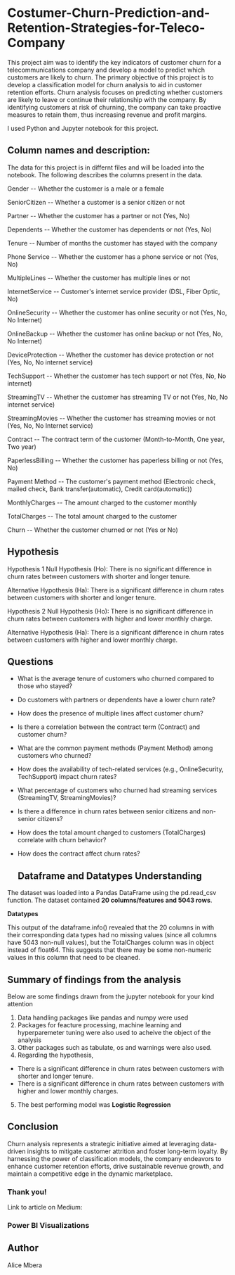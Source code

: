 # Costumer-Churn-Prediction-and-Retention-Strategies-for-Teleco-Company
This project aim was to identify the key indicators of customer churn for a telecommunications company and develop a model to predict which customers are likely to churn. The primary objective of this project is to develop a classification model for churn analysis to aid in customer retention efforts. Churn analysis focuses on predicting whether customers are likely to leave or continue their relationship with the company. By identifying customers at risk of churning, the company can take proactive measures to retain them, thus increasing revenue and profit margins.

I used Python and Jupyter notebook for this project.
## Column names and description:
The data for this project is in differnt files and will be loaded into the notebook. The following describes the columns present in the data.

Gender -- Whether the customer is a male or a female

SeniorCitizen -- Whether a customer is a senior citizen or not

Partner -- Whether the customer has a partner or not (Yes, No)

Dependents -- Whether the customer has dependents or not (Yes, No)

Tenure -- Number of months the customer has stayed with the company

Phone Service -- Whether the customer has a phone service or not (Yes, No)

MultipleLines -- Whether the customer has multiple lines or not

InternetService -- Customer's internet service provider (DSL, Fiber Optic, No)

OnlineSecurity -- Whether the customer has online security or not (Yes, No, No Internet)

OnlineBackup -- Whether the customer has online backup or not (Yes, No, No Internet)

DeviceProtection -- Whether the customer has device protection or not (Yes, No, No internet service)

TechSupport -- Whether the customer has tech support or not (Yes, No, No internet)

StreamingTV -- Whether the customer has streaming TV or not (Yes, No, No internet service)

StreamingMovies -- Whether the customer has streaming movies or not (Yes, No, No Internet service)

Contract -- The contract term of the customer (Month-to-Month, One year, Two year)

PaperlessBilling -- Whether the customer has paperless billing or not (Yes, No)

Payment Method -- The customer's payment method (Electronic check, mailed check, Bank transfer(automatic), Credit card(automatic))

MonthlyCharges -- The amount charged to the customer monthly

TotalCharges -- The total amount charged to the customer

Churn -- Whether the customer churned or not (Yes or No)

## Hypothesis
Hypothesis 1 Null Hypothesis (Ho): There is no significant difference in churn rates between customers with shorter and longer tenure.

Alternative Hypothesis (Ha): There is a significant difference in churn rates between customers with shorter and longer tenure.

Hypothesis 2 Null Hypothesis (Ho): There is no significant difference in churn rates between customers with higher and lower monthly charge.

Alternative Hypothesis (Ha): There is a significant difference in churn rates between customers with higher and lower monthly charge.

## Questions
- What is the average tenure of customers who churned compared to those who stayed?
- Do customers with partners or dependents have a lower churn rate?
- How does the presence of multiple lines affect customer churn?
- Is there a correlation between the contract term (Contract) and customer churn?
- What are the common payment methods (Payment Method) among customers who churned?
-  How does the availability of tech-related services (e.g., OnlineSecurity, TechSupport) impact churn rates?
- What percentage of customers who churned had streaming services (StreamingTV, StreamingMovies)?
- Is there a difference in churn rates between senior citizens and non-senior citizens?
- How does the total amount charged to customers (TotalCharges) correlate with churn behavior?
- How does the contract affect churn rates?

  ## Dataframe and Datatypes Understanding 
The dataset was loaded into a Pandas DataFrame using the pd.read_csv function. The dataset contained **20 columns/features and 5043 rows**.

**Datatypes** 

This output of the dataframe.info() revealed that the 20 columns in  with their corresponding data types had no missing values (since all columns have 5043 non-null values), but the TotalCharges column was in object instead of float64. This suggests that there may be some non-numeric values in this column that need to be cleaned.

## Summary of findings from the analysis 
Below are some findings drawn from the jupyter notebook for your kind attention 
1. Data handling packages like pandas and numpy were used
2. Packages for feacture processing, machine learning and hyperparemeter tuning were also used to acheive the object of the analysis
3. Other packages such as tabulate, os and  warnings  were also used.
4. Regarding the hypothesis, 
- There is a significant difference in churn rates between customers with shorter and longer tenure. 
- There is a significant difference in churn rates between customers with higher and lower monthly charges.
5. The best performing model was **Logistic Regression**

## Conclusion

Churn analysis represents a strategic initiative aimed at leveraging data-driven insights to mitigate customer attrition and foster long-term loyalty. By harnessing the power of classification models, the company endeavors to enhance customer retention efforts, drive sustainable revenue growth, and maintain a competitive edge in the dynamic marketplace.

### Thank you!

Link to article on Medium:


### Power BI Visualizations





## Author 
Alice Mbera



  


